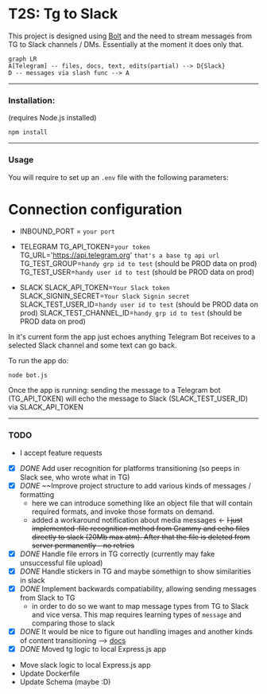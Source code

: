 # T2S: Tg to Slack

This project is designed using [Bolt](https://api.slack.com/bolt) and the need to stream messages from TG to Slack channels / DMs. Essentially at the moment it does only that. 
```mermaid
graph LR
A[Telegram] -- files, docs, text, edits(partial) --> D{Slack}
D -- messages via slash func --> A
```
---
### Installation: 
(requires Node.js installed)

```
npm install
```
---
### Usage
You will require to set up an `.env` file with the following parameters:
# Connection configuration
- INBOUND_PORT = `your port`

- TELEGRAM
TG_API_TOKEN=`your token` 
TG_URL='https://api.telegram.org' `that's a base tg api url` 
TG_TEST_GROUP=`handy grp id to test` (should be PROD data on prod) 
TG_TEST_USER=`handy user id to test` (should be PROD data on prod) 

- SLACK
SLACK_API_TOKEN=`Your Slack token` 
SLACK_SIGNIN_SECRET=`Your Slack Signin secret` 
SLACK_TEST_USER_ID=`handy user id to test` (should be PROD data on prod) 
SLACK_TEST_CHANNEL_ID=`handy grp id to test` (should be PROD data on prod) 


In it's current form the app just echoes anything Telegram Bot receives to a selected Slack channel and some text can go back. 

To run the app do: 
```
node bot.js
```

Once the app is running: sending the message to a Telegram bot (TG_API_TOKEN) will echo the message to Slack (SLACK_TEST_USER_ID) via SLACK_API_TOKEN

---
### TODO
- I accept feature requests
- [x] *DONE* Add user recognition for platforms transitioning (so peeps in Slack see, who wrote what in TG)
- [x] *DONE* ~~Improve project structure to add various kinds of messages / formatting 
    - here we can introduce something like an object file that will contain required formats, and invoke those formats on demand. 
    - added a workaround notification about media messages <- ~~I just implemented :file recognition method from Grammy and echo files directly to slack (20Mb max atm). After that the file is deleted from server permanently - no retries~~
- [x] *DONE* Handle file errors in TG correctly (currently may fake unsuccessful file upload)
- [x] *DONE* Handle stickers in TG and maybe somethign to show similarities in slack 
- [x] *DONE* Implement backwards compatiability, allowing sending messages from Slack to TG
	- in order to do so we want to map message types from TG to Slack and vice versa. This map requires learning types of `message` and comparing those to slack
- [x] *DONE* It would be nice to figure out handling images and another kinds of content transitioning --> [docs](https://grammy.dev/plugins/files)
- [x] *DONE* Moved tg logic to local Express.js app
- Move slack logic to local Express.js app
- Update Dockerfile
- Update Schema (maybe :D)